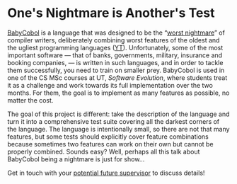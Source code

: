# One's Nightmare is Another's Test

[BabyCobol](https://slebok.github.io/baby/) is a language that was designed to be the “[worst nightmare](https://doi.org/10.1145/3426425.3426933)” of compiler writers, deliberately combining worst features of the oldest and the ugliest programming languages ([YT](https://www.youtube.com/watch?v=sSkIUTdfDjs)). Unfortunately, some of the most important software — that of banks, governments, military, insurance and booking companies, — is written in such languages, and in order to tackle them successfully, you need to train on smaller prey. BabyCobol is used in one of the CS MSc courses at UT, _Software Evolution_, where students treat it as a challenge and work towards its full implementation over the two months. For them, the goal is to implement as many features as possible, no matter the cost.

The goal of this project is different: take the description of the language and turn it into a comprehensive test suite covering all the darkest corners of the language. The language is intentionally small, so there are not that many features, but some tests should explicitly cover feature combinations because sometimes two features can work on their own but cannot be properly combined. Sounds easy? Well, perhaps all this talk about BabyCobol being a nightmare is just for show…

Get in touch with your [potential future supervisor](mailto:v.zaytsev@utwente.nl) to discuss details!
